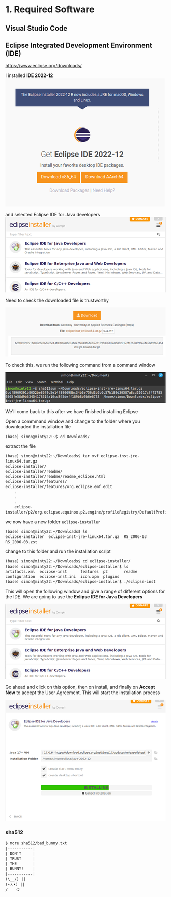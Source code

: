 
# 1. Required Software

## Visual Studio Code

## Eclipse Integrated Development Environment (IDE)

https://www.eclipse.org/downloads/

I installed **IDE 2022-12** 
![sha512bad](images/eclipse/eclipse.png)

and selected Eclipse IDE for Java developers
![sha512bad](images/eclipse/eclipse_install_screen.png)


Need to check the downloaded file is trustworthy

![sha512bad](images/eclipse/eclipse_sha512.png)

To check this, we run the following command from a command window

![sha512bad](images/eclipse/shasum512_eclipse_cli.png)

We'll come back to this after we have finished installing Eclipse

Open a commmand window and change to the folder where you downloaded the installation file

```
(base) simon@minty22:~$ cd Downloads/
```

extract the file

```
(base) simon@minty22:~/Downloads$ tar xvf eclipse-inst-jre-linux64.tar.gz 
eclipse-installer/
eclipse-installer/readme/
eclipse-installer/readme/readme_eclipse.html
eclipse-installer/features/
eclipse-installer/features/org.eclipse.emf.edit
    .
    .
    .
    eclipse-installer/p2/org.eclipse.equinox.p2.engine/profileRegistry/DefaultProfile.profile/1669830388583.profile.gz
```
we now have a new folder `eclipse-installer` 
```    
(base) simon@minty22:~/Downloads$ ls
eclipse-installer  eclipse-inst-jre-linux64.tar.gz  RS_2006-03  RS_2006-03.zst

```
change to this folder and run the installation script
``` 
(base) simon@minty22:~/Downloads$ cd eclipse-installer/
(base) simon@minty22:~/Downloads/eclipse-installer$ ls
artifacts.xml  eclipse-inst      features  p2       readme
configuration  eclipse-inst.ini  icon.xpm  plugins
(base) simon@minty22:~/Downloads/eclipse-installer$ ./eclipse-inst 
``` 

This will open the following window and give a range of different options for the IDE. We are going to use the **Eclipse IDE for Java Developers**

![sha512bad](images/eclipse/eclipse_install_screen.png)


Go ahead and click on this option, then on install, and finally on **Accept Now** to accept the User Agreement. This will start the installation process

![sha512bad](images/eclipse/eclipse_installing.png)


### sha512
```
$ more sha512/bad_bunny.txt 
|-----------|
| DON'T     |
| TRUST     |
| THE       |
| BUNNY!    |
|-----------|
(\__/) ||
(•ㅅ•) ||
/ 　 づ
```
